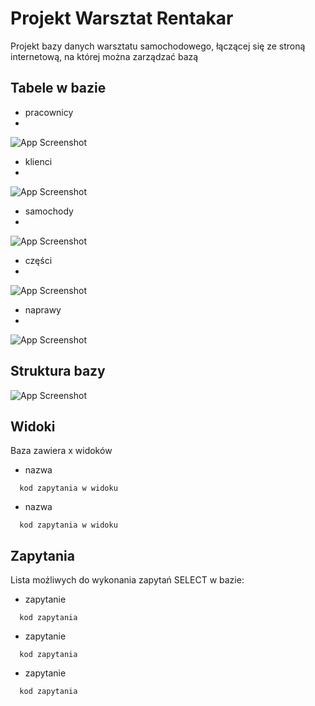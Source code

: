 
# Projekt Warsztat Rentakar

Projekt bazy danych warsztatu samochodowego, łączącej się ze stroną internetową, na której można zarządzać bazą

## Tabele w bazie

- pracownicy
- 
![App Screenshot](https://via.placeholder.com/468x300?text=App+Screenshot+Here)
- klienci
- 
![App Screenshot](https://via.placeholder.com/468x300?text=App+Screenshot+Here)
- samochody
- 
![App Screenshot](https://via.placeholder.com/468x300?text=App+Screenshot+Here)
- części
- 
![App Screenshot](https://via.placeholder.com/468x300?text=App+Screenshot+Here)
- naprawy
- 
![App Screenshot](https://via.placeholder.com/468x300?text=App+Screenshot+Here)


## Struktura bazy

![App Screenshot](https://via.placeholder.com/468x300?text=App+Screenshot+Here)


## Widoki

Baza zawiera x widoków

- nazwa
```nazwa
  kod zapytania w widoku
```

- nazwa
```nazwa
  kod zapytania w widoku
```
## Zapytania

Lista możliwych do wykonania zapytań SELECT w bazie:

- zapytanie 
```zapytanie
  kod zapytania
```

- zapytanie 
```zapytanie
  kod zapytania
```

- zapytanie 
```zapytanie
  kod zapytania
```

